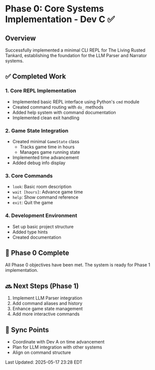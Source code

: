 # Phase 0: Core Systems Implementation - Dev C ✅

## Overview
Successfully implemented a minimal CLI REPL for The Living Rusted Tankard, establishing the foundation for the LLM Parser and Narrator systems.

## ✅ Completed Work

### 1. Core REPL Implementation
- Implemented basic REPL interface using Python's `cmd` module
- Created command routing with `do_` methods
- Added help system with command documentation
- Implemented clean exit handling

### 2. Game State Integration
- Created minimal `GameState` class
  - Tracks game time in hours
  - Manages game running state
- Implemented time advancement
- Added debug info display

### 3. Core Commands
- `look`: Basic room description
- `wait [hours]`: Advance game time
- `help`: Show command reference
- `exit`: Quit the game

### 4. Development Environment
- Set up basic project structure
- Added type hints
- Created documentation

## 🚀 Phase 0 Complete
All Phase 0 objectives have been met. The system is ready for Phase 1 implementation.

## 🔜 Next Steps (Phase 1)
1. Implement LLM Parser integration
2. Add command aliases and history
3. Enhance game state management
4. Add more interactive commands

## 🔗 Sync Points
- Coordinate with Dev A on time advancement
- Plan for LLM integration with other systems
- Align on command structure

Last Updated: 2025-05-17 23:28 EDT
